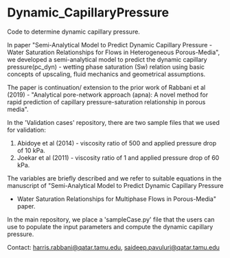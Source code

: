 # Dynamic_CapillaryPressure

Code to determine dynamic capillary pressure.

In paper "Semi-Analytical Model to Predict Dynamic Capillary Pressure - Water Saturation Relationships for Flows in Heterogeneous Porous-Media", 
we developed a semi-analytical model to predict the dynamic capillary pressure(pc_dyn) - wetting phase saturation (Sw) relation using basic concepts of upscaling, 
fluid mechanics and geometrical assumptions. 

The paper is continuation/ extension to the prior work of Rabbani et al (2019) - "Analytical pore-network approach (apna): A novel method for rapid prediction of 
capillary pressure-saturation relationship in porous media".

In the 'Validation cases' repository, there are two sample files that we used for validation:
1. Abidoye et al (2014) - viscosity ratio of 500 and applied pressure drop of 10 kPa.
2. Joekar et al (2011) - viscosity ratio of 1 and applied pressure drop of 60 kPa. 

The variables are briefly described and we refer to suitable equations in the manuscript of "Semi-Analytical Model to Predict Dynamic Capillary Pressure
- Water Saturation Relationships for Multiphase Flows in Porous-Media" paper.

In the main repository, we place a 'sampleCase.py' file that the users can use to populate the input parameters and compute the dynamic capillary pressure.

Contact:
harris.rabbani@qatar.tamu.edu, 
saideep.pavuluri@qatar.tamu.edu
